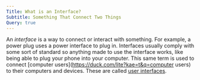 ```yaml
---
Title: What is an Interface?
Subtitle: Something That Connect Two Things
Query: true
---
```


An *interface* is a way to connect or interact with something. For example, a power plug uses a power interface to plug in. Interfaces usually comply with some sort of standard so anything made to use the interface works, like being able to plug your phone into your computer. This same term is used to connect [computer users](https://duck.com/lite?kae=t&q=computer users) to their computers and devices. These are called [user interfaces](/what/hci/ui/).
